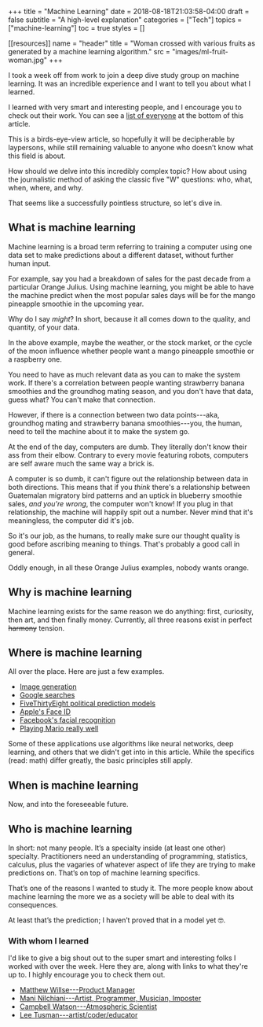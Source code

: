 +++
title = "Machine Learning"
date = 2018-08-18T21:03:58-04:00
draft = false
subtitle = "A high-level explanation"
categories = ["Tech"]
topics = ["machine-learning"]
toc = true
styles = []

[[resources]]
  name = "header"
  title = "Woman crossed with various fruits as generated by a machine learning algorithm."
  src = "images/ml-fruit-woman.jpg"
+++

I took a week off from work to join a deep dive study group on machine learning.
It was an incredible experience and I want to tell you about what I learned.

<!--more-->

I learned with very smart and interesting people, and I encourage you to check out their work. You can see a [list of everyone](#with-whom-i-learned) at the bottom of this article.

This is a birds-eye-view article, so hopefully it will be decipherable by laypersons, while still remaining valuable to anyone who doesn’t know what this field is about.

How should we delve into this incredibly complex topic? How about using the journalistic method of asking the classic five "W" questions: who, what, when, where, and why.

That seems like a successfully pointless structure, so let's dive in.

## What is machine learning

Machine learning is a broad term referring to training a computer using one data set to make predictions about a different dataset, without further human input.

For example, say you had a breakdown of sales for the past decade from a particular Orange Julius. Using machine learning, you might be able to have the machine predict when the most popular sales days will be for the mango pineapple smoothie in the upcoming year.

Why do I say *might*? In short, because it all comes down to the quality, and quantity, of your data.

In the above example, maybe the weather, or the stock market, or the cycle of the moon influence whether people want a mango pineapple smoothie or a raspberry one.

You need to have as much relevant data as you can to make the system work. If there's a correlation between people wanting strawberry banana smoothies and the groundhog mating season, and you don't have that data, guess what? You can't make that connection.

However, if there is a connection between two data points---aka, groundhog mating and strawberry banana smoothies---you, the human, need to tell the machine about it to make the system go.

At the end of the day, computers are dumb. They literally don't know their ass from their elbow. Contrary to every movie featuring robots, computers are self aware much the same way a brick is.

A computer is so dumb, it can't figure out the relationship between data in both directions. This means that if you *think* there's a relationship between Guatemalan migratory bird patterns and an uptick in blueberry smoothie sales, *and you're wrong*, the computer won't know! If you plug in that relationship, the machine will happily spit out a number. Never mind that it's meaningless, the computer did it's job.

So it's our job, as the humans, to really make sure our thought quality is good before ascribing meaning to things. That's probably a good call in general.

Oddly enough, in all these Orange Julius examples, nobody wants orange.

## Why is machine learning

Machine learning exists for the same reason we do anything: first, curiosity, then art, and then finally money. Currently, all three reasons exist in perfect ~~harmony~~ tension.

## Where is machine learning

All over the place. Here are just a few examples.

- [Image generation](https://deepdreamgenerator.com/#gallery)
- [Google searches](https://searchengineland.com/google-uses-machine-learning-search-algorithms-261158)
- [FiveThirtyEight political prediction models](https://data.fivethirtyeight.com/)
- [Apple's Face ID](https://machinelearning.apple.com/2017/11/16/face-detection.html)
- [Facebook's facial recognition](https://www.fastcompany.com/3028414/how-facebooks-machines-got-so-good-at-recognizing-your-face)
- [Playing Mario really well](https://www.youtube.com/watch?v=qv6UVOQ0F44)

Some of these applications use algorithms like neural networks, deep learning, and others that we didn't get into in this article. While the specifics (read: math) differ greatly, the basic principles still apply.

## When is machine learning

Now, and into the foreseeable future.

## Who is machine learning

In short: not many people. It’s a specialty inside (at least one other) specialty. Practitioners need an understanding of programming, statistics, calculus, plus the vagaries of whatever aspect of life they are trying to make predictions on. That’s on top of machine learning specifics.

That’s one of the reasons I wanted to study it. The more people know about machine learning the more we as a society will be able to deal with its consequences.

At least that’s the prediction; I haven’t proved that in a model yet 🤓.

### With whom I learned

I'd like to give a big shout out to the super smart and interesting folks I worked with over the week. Here they are, along with links to what they're up to. I highly encourage you to check them out.

- [Matthew Willse---Product Manager](https://matthewwillse.com)
- [Mani Nilchiani---Artist, Programmer, Musician, Imposter](https://mani.io)
- [Campbell Watson---Atmospheric Scientist](https://www.campbell-watson.com/)
- [Lee Tusman---artist/coder/educator](http://leetusman.com)
